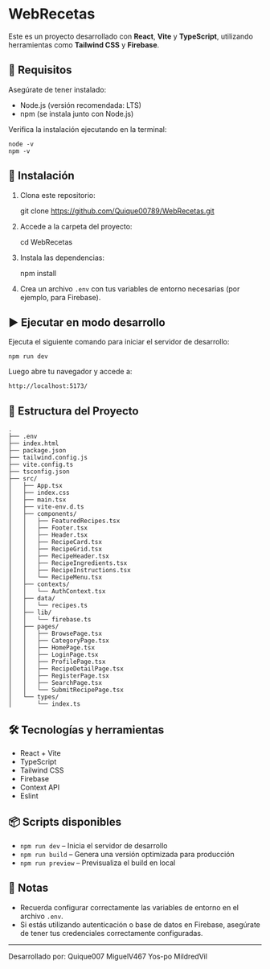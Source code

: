 WebRecetas
===================

Este es un proyecto desarrollado con **React**, **Vite** y **TypeScript**, utilizando herramientas como **Tailwind CSS** y **Firebase**.

🚀 Requisitos
-------------

Asegúrate de tener instalado:

- Node.js (versión recomendada: LTS)
- npm (se instala junto con Node.js)

Verifica la instalación ejecutando en la terminal:

    node -v
    npm -v

🔧 Instalación
--------------

1. Clona este repositorio:

    git clone https://github.com/Quique00789/WebRecetas.git

2. Accede a la carpeta del proyecto:

    cd WebRecetas

3. Instala las dependencias:

    npm install

4. Crea un archivo `.env` con tus variables de entorno necesarias (por ejemplo, para Firebase).

▶️ Ejecutar en modo desarrollo
------------------------------

Ejecuta el siguiente comando para iniciar el servidor de desarrollo:

    npm run dev

Luego abre tu navegador y accede a:

    http://localhost:5173/

📁 Estructura del Proyecto
--------------------------

    .
    ├── .env
    ├── index.html
    ├── package.json
    ├── tailwind.config.js
    ├── vite.config.ts
    ├── tsconfig.json
    ├── src/
    │   ├── App.tsx
    │   ├── index.css
    │   ├── main.tsx
    │   ├── vite-env.d.ts
    │   ├── components/
    │   │   ├── FeaturedRecipes.tsx
    │   │   ├── Footer.tsx
    │   │   ├── Header.tsx
    │   │   ├── RecipeCard.tsx
    │   │   ├── RecipeGrid.tsx
    │   │   ├── RecipeHeader.tsx
    │   │   ├── RecipeIngredients.tsx
    │   │   ├── RecipeInstructions.tsx
    │   │   └── RecipeMenu.tsx
    │   ├── contexts/
    │   │   └── AuthContext.tsx
    │   ├── data/
    │   │   └── recipes.ts
    │   ├── lib/
    │   │   └── firebase.ts
    │   ├── pages/
    │   │   ├── BrowsePage.tsx
    │   │   ├── CategoryPage.tsx
    │   │   ├── HomePage.tsx
    │   │   ├── LoginPage.tsx
    │   │   ├── ProfilePage.tsx
    │   │   ├── RecipeDetailPage.tsx
    │   │   ├── RegisterPage.tsx
    │   │   ├── SearchPage.tsx
    │   │   └── SubmitRecipePage.tsx
    │   └── types/
    │       └── index.ts

🛠️ Tecnologías y herramientas
------------------------------

- React + Vite
- TypeScript
- Tailwind CSS
- Firebase
- Context API
- Eslint

📦 Scripts disponibles
----------------------

- `npm run dev` – Inicia el servidor de desarrollo
- `npm run build` – Genera una versión optimizada para producción
- `npm run preview` – Previsualiza el build en local

📝 Notas
--------

- Recuerda configurar correctamente las variables de entorno en el archivo `.env`.
- Si estás utilizando autenticación o base de datos en Firebase, asegúrate de tener tus credenciales correctamente configuradas.

--------------------------------------------------

Desarrollado por:
Quique007
MiguelV467
Yos-po
MildredVil
